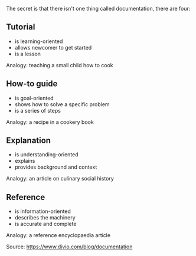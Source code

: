 The secret is that there isn't one thing called documentation, there are four:

## Tutorial

* is learning-oriented
* allows newcomer to get started
* is a lesson

Analogy: teaching a small child how to cook

## How-to guide

* is goal-oriented
* shows how to solve a specific problem
* is a series of steps

Analogy: a recipe in a cookery book

## Explanation

* is understanding-oriented
* explains
* provides background and context

Analogy: an article on culinary social history

## Reference

* is information-oriented
* describes the machinery
* is accurate and complete

Analogy: a reference encyclopaedia article

Source: https://www.divio.com/blog/documentation
